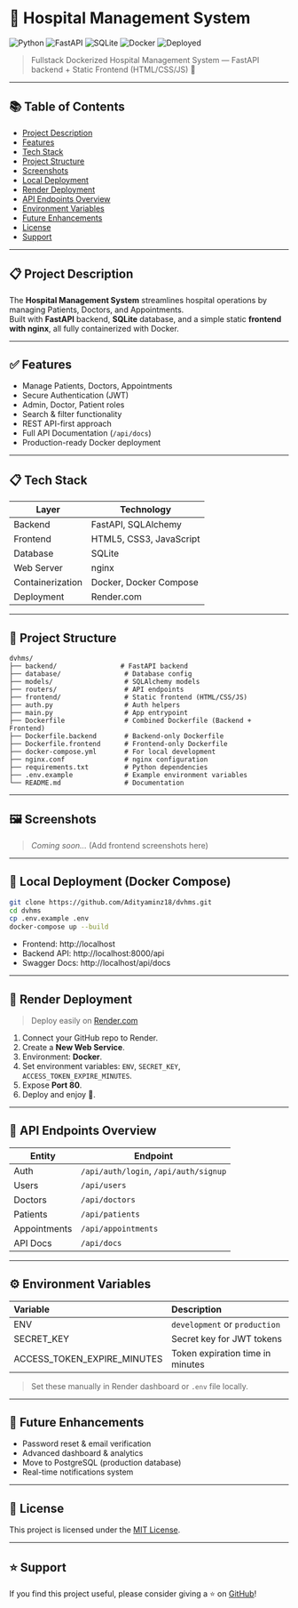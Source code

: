 # 🏥 Hospital Management System

![Python](https://img.shields.io/badge/Python-3.11-blue)
![FastAPI](https://img.shields.io/badge/FastAPI-Backend-brightgreen)
![SQLite](https://img.shields.io/badge/Database-SQLite-lightblue)
![Docker](https://img.shields.io/badge/Containerized-Docker-blue)
![Deployed](https://img.shields.io/badge/Deployment-Render.com-orange)

> Fullstack Dockerized Hospital Management System — FastAPI backend + Static Frontend (HTML/CSS/JS) 🚀

---

## 📚 Table of Contents

- [Project Description](#-project-description)
- [Features](#-features)
- [Tech Stack](#-tech-stack)
- [Project Structure](#-project-structure)
- [Screenshots](#-screenshots)
- [Local Deployment](#-local-deployment-docker-compose)
- [Render Deployment](#-render-deployment)
- [API Endpoints Overview](#-api-endpoints-overview)
- [Environment Variables](#-environment-variables)
- [Future Enhancements](#-future-enhancements)
- [License](#-license)
- [Support](#-support)

---

## 📋 Project Description

The **Hospital Management System** streamlines hospital operations by managing Patients, Doctors, and Appointments.  
Built with **FastAPI** backend, **SQLite** database, and a simple static **frontend with nginx**, all fully containerized with Docker.

---

## ✅ Features

- Manage Patients, Doctors, Appointments
- Secure Authentication (JWT)
- Admin, Doctor, Patient roles
- Search & filter functionality
- REST API-first approach
- Full API Documentation (`/api/docs`)
- Production-ready Docker deployment

---

## 📋 Tech Stack

| Layer            | Technology |
|------------------|-------------|
| Backend          | FastAPI, SQLAlchemy |
| Frontend         | HTML5, CSS3, JavaScript |
| Database         | SQLite |
| Web Server       | nginx |
| Containerization | Docker, Docker Compose |
| Deployment       | Render.com |

---

## 📂 Project Structure

```
dvhms/
├── backend/                # FastAPI backend
├── database/                # Database config
├── models/                  # SQLAlchemy models
├── routers/                 # API endpoints
├── frontend/                # Static frontend (HTML/CSS/JS)
├── auth.py                  # Auth helpers
├── main.py                  # App entrypoint
├── Dockerfile               # Combined Dockerfile (Backend + Frontend)
├── Dockerfile.backend       # Backend-only Dockerfile
├── Dockerfile.frontend      # Frontend-only Dockerfile
├── docker-compose.yml       # For local development
├── nginx.conf               # nginx configuration
├── requirements.txt         # Python dependencies
├── .env.example             # Example environment variables
└── README.md                # Documentation
```

---

## 🖼️ Screenshots

> _Coming soon..._ (Add frontend screenshots here)

---

## 🐳 Local Deployment (Docker Compose)

```bash
git clone https://github.com/Adityaminz18/dvhms.git
cd dvhms
cp .env.example .env
docker-compose up --build
```

- Frontend: http://localhost
- Backend API: http://localhost:8000/api
- Swagger Docs: http://localhost/api/docs

---

## 🚀 Render Deployment

> Deploy easily on [Render.com](https://render.com/)

1. Connect your GitHub repo to Render.
2. Create a **New Web Service**.
3. Environment: **Docker**.
4. Set environment variables: `ENV`, `SECRET_KEY`, `ACCESS_TOKEN_EXPIRE_MINUTES`.
5. Expose **Port 80**.
6. Deploy and enjoy 🚀.

---

## 📢 API Endpoints Overview

| Entity        | Endpoint |
|---------------|----------|
| Auth          | `/api/auth/login`, `/api/auth/signup` |
| Users         | `/api/users` |
| Doctors       | `/api/doctors` |
| Patients      | `/api/patients` |
| Appointments  | `/api/appointments` |
| API Docs      | `/api/docs` |

---

## ⚙️ Environment Variables

| Variable | Description |
|:---------|:------------|
| ENV | `development` or `production` |
| SECRET_KEY | Secret key for JWT tokens |
| ACCESS_TOKEN_EXPIRE_MINUTES | Token expiration time in minutes |

> Set these manually in Render dashboard or `.env` file locally.

---

## 🔮 Future Enhancements

- Password reset & email verification
- Advanced dashboard & analytics
- Move to PostgreSQL (production database)
- Real-time notifications system

---

## 📜 License

This project is licensed under the [MIT License](LICENSE).

---

## ⭐ Support

If you find this project useful, please consider giving a ⭐ on [GitHub](https://github.com/Adityaminz18/dvhms)!
